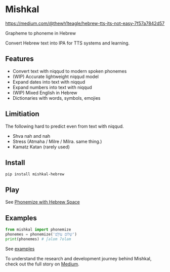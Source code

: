 # Mishkal

https://medium.com/@thewh1teagle/hebrew-tts-its-not-easy-7f57a7842d57

Grapheme to phoneme in Hebrew

Convert Hebrew text into IPA for TTS systems and learning.

## Features

- Convert text with niqqud to modern spoken phonemes
- (WIP) Accurate lightweight niqqud model
- Expand dates into text with niqqud
- Expand numbers into text with niqqud
- (WIP) Mixed English in Hebrew
- Dictionaries with words, symbols, emojies


## Limitiation

The following hard to predict even from text with niqqud.

- Shva nah and nah
- Stress (Atmaha / Milre / Milra. same thing.)
- Kamatz Katan (rarely used)

## Install
```console
pip install mishkal-hebrew
```

## Play

See [Phonemize with Hebrew Space](https://huggingface.co/spaces/thewh1teagle/phonemize-in-hebrew)

## Examples
```python
from mishkal import phonemize
phonemes = phonemize('שָׁלוֹם עוֹלָם') 
print(phonemes) # ʃalom ʔolam
```

See [examples](examples)

To understand the research and development journey behind Mishkal, check out the full story on [Medium](https://medium.com/@thewh1teagle/hebrew-tts-its-not-easy-7f57a7842d57).